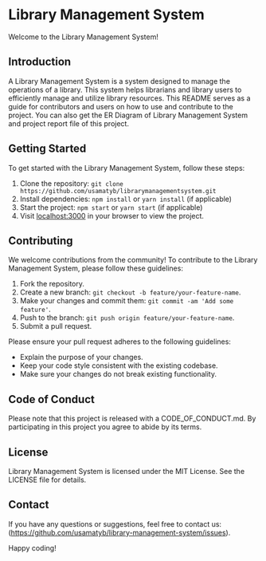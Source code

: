 # Library Management System

Welcome to the Library Management System!

## Introduction

A Library Management System is a system designed to manage the operations of a library. This system helps librarians and library users to efficiently manage and utilize library resources. This README serves as a guide for contributors and users on how to use and contribute to the project.
You can also get the ER Diagram of Library Management System and project report file of this project.

## Getting Started

To get started with the Library Management System, follow these steps:

1. Clone the repository: `git clone https://github.com/usamatyb/librarymanagementsystem.git`
2. Install dependencies: `npm install` or `yarn install` (if applicable)
3. Start the project: `npm start` or `yarn start` (if applicable)
4. Visit [localhost:3000](http://localhost:3000) in your browser to view the project.

## Contributing

We welcome contributions from the community! To contribute to the Library Management System, please follow these guidelines:

1. Fork the repository.
2. Create a new branch: `git checkout -b feature/your-feature-name`.
3. Make your changes and commit them: `git commit -am 'Add some feature'`.
4. Push to the branch: `git push origin feature/your-feature-name`.
5. Submit a pull request.

Please ensure your pull request adheres to the following guidelines:
- Explain the purpose of your changes.
- Keep your code style consistent with the existing codebase.
- Make sure your changes do not break existing functionality.

## Code of Conduct

Please note that this project is released with a CODE_OF_CONDUCT.md. By participating in this project you agree to abide by its terms.

## License

Library Management System is licensed under the MIT License. See the LICENSE file for details.

## Contact

If you have any questions or suggestions, feel free to contact us:(https://github.com/usamatyb/library-management-system/issues).

Happy coding!
